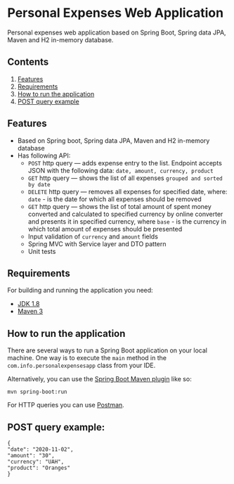 # Personal Expenses Web Application

Personal expenses web application based on Spring Boot, Spring data JPA, Maven and H2 in-memory database.


## Contents

1. [Features](#features)
2. [Requirements](#requirements)
3. [How to run the application](#how-to-run-the-application)
4. [POST query example](#post-query-example)


## Features

* Based on Spring boot, Spring data JPA, Maven and H2 in-memory database
* Has following API:
  * `POST` http query — adds expense entry to the list. Endpoint accepts JSON with the following data: `date, amount, currency, product` 
  * `GET` http query — shows the list of all expenses `grouped and sorted by date`
  * `DELETE` http query — removes all expenses for specified date, where: `date` - is the date for which all expenses should be removed
  * `GET` http query — shows the list of total amount of spent money converted and calculated to specified currency by online converter and presents it in specified currency, where `base` - is the currency in which total amount of expenses should be presented
  * Input validation of `currency` and `amount` fields
  * Spring MVC with Service layer and DTO pattern
  * Unit tests


## Requirements

For building and running the application you need:
- [JDK 1.8](http://www.oracle.com/technetwork/java/javase/downloads/jdk8-downloads-2133151.html)
- [Maven 3](https://maven.apache.org)


## How to run the application

There are several ways to run a Spring Boot application on your local machine. One way is to execute the `main` method in the `com.info.personalexpensesapp` class from your IDE.

Alternatively, you can use the [Spring Boot Maven plugin](https://docs.spring.io/spring-boot/docs/current/reference/html/build-tool-plugins-maven-plugin.html) like so:

```shell
mvn spring-boot:run
```

For HTTP queries you can use [Postman](https://www.postman.com/downloads/).


## POST query example:
```
{
"date": "2020-11-02",
"amount": "30",
"currency": "UAH",
"product": "Oranges"
}
```



